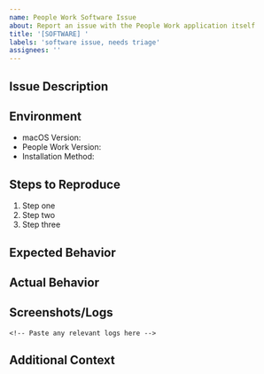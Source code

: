 ```yaml
---
name: People Work Software Issue
about: Report an issue with the People Work application itself
title: '[SOFTWARE] '
labels: 'software issue, needs triage'
assignees: ''
---
```


<!-- Note: This is a template for issues with the People Work software itself.
For Homebrew formula/installation issues, please use the Homebrew Issue template instead. -->

## Issue Description
<!-- A clear and concise description of the issue you're experiencing -->

## Environment

- macOS Version: <!-- e.g. macOS 12.5 (Monterey) -->
- People Work Version: <!-- e.g. 1.2.3 - You can get this with `people --version` -->
- Installation Method: <!-- e.g. Homebrew, Manual DMG download -->

## Steps to Reproduce
<!-- Steps to reproduce the behavior -->

1. Step one
2. Step two
3. Step three

## Expected Behavior
<!-- A clear and concise description of what you expected to happen -->

## Actual Behavior
<!-- What actually happened, including any error messages, screenshots, etc. -->

## Screenshots/Logs
<!-- If applicable, add screenshots or relevant log output to help explain your problem -->

```shell
<!-- Paste any relevant logs here -->
```

## Additional Context
<!-- Add any other context about the problem here -->

<!-- Note: For issues with the People Work software itself, this issue will be transferred to the main repository for tracking. -->
